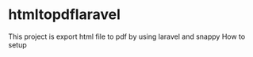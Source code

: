 # htmltopdflaravel
This project is export html file to pdf by using laravel and snappy
How to setup
